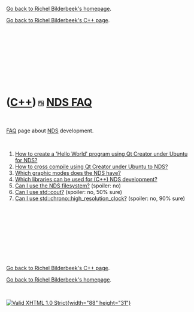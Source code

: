 [Go back to Richel Bilderbeek's homepage](index.htm).

[Go back to Richel Bilderbeek's C++ page](Cpp.htm).

 

 

 

 

 

([C++](Cpp.htm)) ![NDS](PicNds.png) [NDS FAQ](CppNdsFaq.htm)
============================================================

 

[FAQ](CppFaq.htm) page about [NDS](CppNds.htm) development.

 

1.  [How to create a 'Hello World' program using Qt Creator under Ubuntu
    for NDS?](CppHelloWorldQtCreatorUbuntuNds.htm)
2.  [How to cross compile using Qt Creator under Ubuntu to
    NDS?](CppCrossCompile.htm)
3.  [Which graphic modes does the NDS have?](CppNdsGraphicMode.htm)
4.  [Which libraries can be used for (C++) NDS
    development?](CppNdsLibraries.htm)
5.  [Can I use the NDS filesystem?](CppNdsFilesystem.htm) (spoiler: no)
6.  [Can I use std::cout?](CppNdsStdCout.htm) (spoiler: no, 50% sure)
7.  [Can I use
    std::chrono::high\_resolution\_clock?](CppNdsStdChronoHigh_resolution_clock.htm)
    (spoiler: no, 90% sure)

 

 

 

 

 

[Go back to Richel Bilderbeek's C++ page](Cpp.htm).

[Go back to Richel Bilderbeek's homepage](index.htm).

 

[![Valid XHTML 1.0 Strict](valid-xhtml10.png){width="88"
height="31"}](http://validator.w3.org/check?uri=referer)
